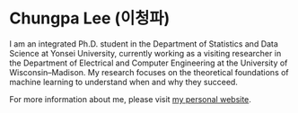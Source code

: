 # Chungpa Lee (이청파)

I am an integrated Ph.D. student in the Department of Statistics and Data Science at Yonsei University, currently working as a visiting researcher in the Department of Electrical and Computer Engineering at the University of Wisconsin–Madison. My research focuses on the theoretical foundations of machine learning to understand when and why they succeed.

For more information about me, please visit [my personal website](https://www.chungpa.com/).
